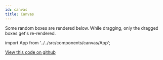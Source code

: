 ```yaml
---
id: canvas
title: Canvas
---
```


Some random boxes are rendered below. While dragging, only the dragged boxes get's re-rendered.

import App from '../../src/components/canvas/App';

<App />

[View this code on github](https://github.com/CloudIOInc/statex/blob/master/website/src/components/canvas/App.tsx)
